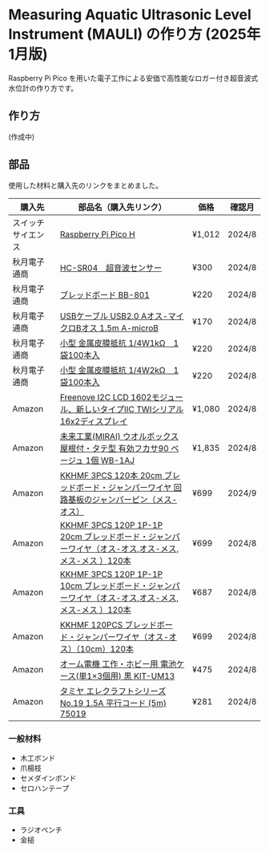 # Measuring Aquatic Ultrasonic Level Instrument (MAULI) の作り方 (2025年1月版)
Raspberry Pi Pico を用いた電子工作による安価で高性能なロガー付き超音波式水位計の作り方です。

## 作り方
(作成中)

## 部品
使用した材料と購入先のリンクをまとめました。

|購入先|部品名（購入先リンク）|価格|確認月|
|----------|----------|----------|----------|
|スイッチサイエンス|[Raspberry Pi Pico H](https://www.switch-science.com/collections/raspberry-pi/products/8170)|¥1,012|2024/8|
|秋月電子通商|[HC-SR04　超音波センサー](https://akizukidenshi.com/catalog/g/g111009/)|¥300|2024/8|
|秋月電子通商|[ブレッドボード BB-801](https://akizukidenshi.com/catalog/g/g105294/)|¥220|2024/8|
|秋月電子通商|[USBケーブル USB2.0 Aオス-マイクロBオス 1.5m A-microB](https://akizukidenshi.com/catalog/g/g107607/)|¥170|2024/8|
|秋月電子通商|[小型 金属皮膜抵抗 1/4W1kΩ　1袋100本入](https://akizukidenshi.com/catalog/g/g108535/)|¥220|2024/8|
|秋月電子通商|[小型 金属皮膜抵抗 1/4W2kΩ　1袋100本入](https://akizukidenshi.com/catalog/g/g108539/)|¥220|2024/8|
|Amazon|[Freenove I2C LCD 1602モジュール、新しいタイプIIC TWIシリアル16x2ディスプレイ](https://www.amazon.co.jp/Freenove-1602%E3%83%A2%E3%82%B8%E3%83%A5%E3%83%BC%E3%83%AB%E3%80%81%E6%96%B0%E3%81%97%E3%81%84%E3%82%BF%E3%82%A4%E3%83%97IIC-TWI%E3%82%B7%E3%83%AA%E3%82%A2%E3%83%AB16x2%E3%83%87%E3%82%A3%E3%82%B9%E3%83%97%E3%83%AC%E3%82%A4%E3%80%81Arduino-Raspberry-ESP8266%E3%81%A8%E4%BA%92%E6%8F%9B%E6%80%A7%E3%81%8C%E3%81%82%E3%82%8A%E3%81%BE%E3%81%99/dp/B0B76YGDV4?ref_=ast_sto_dp&th=1)|¥1,080|2024/8|
|Amazon|[未来工業(MIRAI) ウオルボックス 屋根付・タテ型 有効フカサ90 ベージュ 1個 WB-1AJ](https://www.amazon.co.jp/%E6%9C%AA%E6%9D%A5%E5%B7%A5%E6%A5%AD-%E3%82%A6%E3%82%AA%E3%83%AB%E3%83%9C%E3%83%83%E3%82%AF%E3%82%B9-%E5%B1%8B%E6%A0%B9%E4%BB%98%E3%83%BB%E3%82%BF%E3%83%86%E5%9E%8B-%E6%9C%89%E5%8A%B9%E3%83%95%E3%82%AB%E3%82%B590-WB-1AJ/dp/B01DNRQLK4/ref=sr_1_5_pp?__mk_ja_JP=%E3%82%AB%E3%82%BF%E3%82%AB%E3%83%8A&crid=H6H5I6WFTSLB&dib=eyJ2IjoiMSJ9.UAgmyHaWZ7zMyFL9Cf0vr0mFNyF4PL2pBb0MNdv18hH3puMMlgIOs5IKiVX7ah1QQI74aSCdJzMFpdETjTYQXR6dYKDaEff0QIbaxXDMr0a3vW62ML9suyHMuEkm5q2kEQnrKBXVBAMbR_G3TO_WGc35SqVKOEA541U_sT9Z1DmzJcToh9lWvVvaRUMWcEFW6pEXS5qzWIy8pTrgrC-FyCY0OA5YMx8MLkWVsPgaz_0YAyVEERzahJHKJ4_pmnkLyM_2N44Ay3-eTwNu8sQskdR4iJpuzszRO4PicgV2yQU.uV3FY69gUWyDLm1twhdgWcKEs-zBbdBfuAF5fR8Y1-Q&dib_tag=se&keywords=%E3%82%A6%E3%82%A9%E3%83%AB%E3%83%9C%E3%83%83%E3%82%AF%E3%82%B9&qid=1723896698&sprefix=%E3%82%A6%E3%82%A9%E3%83%AB%E3%83%9C%E3%83%83%E3%82%AF%E3%82%B9%2Caps%2C166&sr=8-5&th=1)|¥1,835|2024/8|
|Amazon|[KKHMF 3PCS 120本 20cm ブレッドボード・ジャンパーワイヤ 回路基板のジャンパーピン（メス-オス）](https://www.amazon.co.jp/KKHMF-40%E6%9C%AC-20cm-%E3%83%96%E3%83%AC%E3%83%83%E3%83%89%E3%83%9C%E3%83%BC%E3%83%89%E3%83%BB%E3%82%B8%E3%83%A3%E3%83%B3%E3%83%91%E3%83%BC%E3%83%AF%E3%82%A4%E3%83%A4%EF%BC%88%E3%83%A1%E3%82%B9-%E3%82%AA%E3%82%B9%EF%BC%89/dp/B00YQZFXYS/ref=sr_1_7?__mk_ja_JP=%E3%82%AB%E3%82%BF%E3%82%AB%E3%83%8A&crid=1UVHURMR9GJBU&dib=eyJ2IjoiMSJ9.HtpgVqsAVwe3Vak4Dv7NHFExdeIM70fYlPcSgD53Ddr_OUdV-8mMYOmwAFOCDbAawKzLZ5SR9hQtziVIC0YoElqPQaiO__6MU7mOD7bLahop-QJlqrkz2njzYZr5lp64pq64SdLqkoC3EB-GHpp-0PWSdr56T_4tvfkvXVrcfNb13Mg1_oOnEefruyI2gxeExVgztKWfyVGGF9TecXfFUpJ2LRa8IBpKItpPjtC9pZf1DGs-TGuLuAIcMX7N3DWo_ha5bLeJd02SHK48M65DCVaYyyOJtzI1R_Cz9rl2mtw.XBV_C_wM-3Ba5ijphM7rFieTuetjhR6jsq9YaF7xvC4&dib_tag=se&keywords=KKHMF+120PCS+%E3%83%96%E3%83%AC%E3%83%83%E3%83%89%E3%83%9C%E3%83%BC%E3%83%89%E3%83%BB%E3%82%B8%E3%83%A3%E3%83%B3%E3%83%91%E3%83%BC%E3%83%AF%E3%82%A4%E3%83%A4%EF%BC%88%E3%83%A1%E3%82%B9-%E3%82%AA%E3%82%B9%EF%BC%89%EF%BC%8820cm%EF%BC%89&qid=1726478306&s=industrial&sprefix=kkhmf+120pcs+%E3%83%96%E3%83%AC%E3%83%83%E3%83%89%E3%83%9C%E3%83%BC%E3%83%89+%E3%82%B8%E3%83%A3%E3%83%B3%E3%83%91%E3%83%BC%E3%83%AF%E3%82%A4%E3%83%A4+%E3%83%A1%E3%82%B9-%E3%82%AA%E3%82%B9+20cm+%2Cindustrial%2C140&sr=1-7)|¥699|2024/9|
|Amazon|[KKHMF 3PCS 120P 1P-1P 20cm ブレッドボード・ジャンパーワイヤ（オス-オス,オス-メス,メス-メス ）120本](https://www.amazon.co.jp/KKHMF-1P-1P-%E3%83%96%E3%83%AC%E3%83%83%E3%83%89%E3%83%9C%E3%83%BC%E3%83%89%E3%83%BB%E3%82%B8%E3%83%A3%E3%83%B3%E3%83%91%E3%83%BC%E3%83%AF%E3%82%A4%E3%83%A4%EF%BC%88%E3%83%A1%E3%82%B9-%E3%82%AA%E3%82%B9-%E3%83%A1%E3%82%B9-%E3%82%AA%E3%82%B9-%E3%82%AA%E3%82%B9-%E3%82%AA%E3%82%B9%EF%BC%89120%E6%9C%AC/dp/B072KH53HR/ref=sr_1_1?__mk_ja_JP=%E3%82%AB%E3%82%BF%E3%82%AB%E3%83%8A&crid=QOQPNCEGNF8W&dib=eyJ2IjoiMSJ9.HtpgVqsAVwe3Vak4Dv7NHMj1ebjzsUsUpXPfAWfcjbSnZgxabx4ZVkKhCmQkd4lag5WJdwRIB9EH6jQMXvnHpFj0AM65CdChH5ZkfMA6QOSs1OusSaczaYKPJW9AtCgYWAiPY4-nCnxCMSL6g8bmqhV2NMk7rWTJu3krhgIkmXLl13u_LxIMltJD4p5q39bn3KQHLeKAWHc9dYi4NgJZxcxqmF_O0KaL9uIeP6Hd_kJyKx6FvrOrUU87x4nDcvUbYdJcFR4IrXJZuWWrzCE9mjGOqISSteK3cZ1nZq15vXM.1FYVDatej0njNpJJw_ci7VyU6krEvKNZnLG-VLdf9Aw&dib_tag=se&keywords=%E3%83%96%E3%83%AC%E3%83%83%E3%83%89%E3%83%9C%E3%83%BC%E3%83%89%E3%83%BB%E3%82%B8%E3%83%A3%E3%83%B3%E3%83%91%E3%83%BC%E3%83%AF%E3%82%A4%E3%83%A4&qid=1723896504&refinements=p_123%3A415546&rnid=23341432051&s=industrial&sprefix=%E3%83%96%E3%83%AC%E3%83%83%E3%83%89%E3%83%9C%E3%83%BC%E3%83%89+%E3%82%B8%E3%83%A3%E3%83%B3%E3%83%91%E3%83%BC%E3%83%AF%E3%82%A4%E3%83%A4%2Cindustrial%2C213&sr=1-1)|¥699|2024/8|
|Amazon|[KKHMF 3PCS 120P 1P-1P 10cm ブレッドボード・ジャンパーワイヤ（オス-オス,オス-メス,メス-メス ）120本](https://www.amazon.co.jp/KKHMF-1P-1P-%E3%83%96%E3%83%AC%E3%83%83%E3%83%89%E3%83%9C%E3%83%BC%E3%83%89%E3%83%BB%E3%82%B8%E3%83%A3%E3%83%B3%E3%83%91%E3%83%BC%E3%83%AF%E3%82%A4%E3%83%A4%EF%BC%88%E3%83%A1%E3%82%B9-%E3%82%AA%E3%82%B9-%E3%83%A1%E3%82%B9-%E3%82%AA%E3%82%B9-%E3%82%AA%E3%82%B9-%E3%82%AA%E3%82%B9%EF%BC%89120%E6%9C%AC/dp/B0721MPYBS/ref=sr_1_3?__mk_ja_JP=%E3%82%AB%E3%82%BF%E3%82%AB%E3%83%8A&crid=QOQPNCEGNF8W&dib=eyJ2IjoiMSJ9.HtpgVqsAVwe3Vak4Dv7NHMj1ebjzsUsUpXPfAWfcjbSnZgxabx4ZVkKhCmQkd4lag5WJdwRIB9EH6jQMXvnHpFj0AM65CdChH5ZkfMA6QOSs1OusSaczaYKPJW9AtCgYWAiPY4-nCnxCMSL6g8bmqhV2NMk7rWTJu3krhgIkmXLl13u_LxIMltJD4p5q39bn3KQHLeKAWHc9dYi4NgJZxcxqmF_O0KaL9uIeP6Hd_kJyKx6FvrOrUU87x4nDcvUbYdJcFR4IrXJZuWWrzCE9mjGOqISSteK3cZ1nZq15vXM.1FYVDatej0njNpJJw_ci7VyU6krEvKNZnLG-VLdf9Aw&dib_tag=se&keywords=%E3%83%96%E3%83%AC%E3%83%83%E3%83%89%E3%83%9C%E3%83%BC%E3%83%89%E3%83%BB%E3%82%B8%E3%83%A3%E3%83%B3%E3%83%91%E3%83%BC%E3%83%AF%E3%82%A4%E3%83%A4&qid=1723896504&refinements=p_123%3A415546&rnid=23341432051&s=industrial&sprefix=%E3%83%96%E3%83%AC%E3%83%83%E3%83%89%E3%83%9C%E3%83%BC%E3%83%89+%E3%82%B8%E3%83%A3%E3%83%B3%E3%83%91%E3%83%BC%E3%83%AF%E3%82%A4%E3%83%A4%2Cindustrial%2C213&sr=1-3)|¥687|2024/8|
|Amazon|[KKHMF 120PCS ブレッドボード・ジャンパーワイヤ（オス-オス）（10cm）120本](https://www.amazon.co.jp/KKHMF-%E3%83%96%E3%83%AC%E3%83%83%E3%83%89%E3%83%9C%E3%83%BC%E3%83%89%E3%83%BB%E3%82%B8%E3%83%A3%E3%83%B3%E3%83%91%E3%83%BC%E3%83%AF%E3%82%A4%E3%83%A4%EF%BC%88%E3%82%AA%E3%82%B9-%E3%82%AA%E3%82%B9%EF%BC%89%EF%BC%8810cm%EF%BC%8940%E6%9C%AC/dp/B0177W93DS/ref=sr_1_4?__mk_ja_JP=%E3%82%AB%E3%82%BF%E3%82%AB%E3%83%8A&crid=QOQPNCEGNF8W&dib=eyJ2IjoiMSJ9.HtpgVqsAVwe3Vak4Dv7NHMj1ebjzsUsUpXPfAWfcjbSnZgxabx4ZVkKhCmQkd4lag5WJdwRIB9EH6jQMXvnHpFj0AM65CdChH5ZkfMA6QOSs1OusSaczaYKPJW9AtCgYWAiPY4-nCnxCMSL6g8bmqhV2NMk7rWTJu3krhgIkmXLl13u_LxIMltJD4p5q39bn3KQHLeKAWHc9dYi4NgJZxcxqmF_O0KaL9uIeP6Hd_kJyKx6FvrOrUU87x4nDcvUbYdJcFR4IrXJZuWWrzCE9mjGOqISSteK3cZ1nZq15vXM.1FYVDatej0njNpJJw_ci7VyU6krEvKNZnLG-VLdf9Aw&dib_tag=se&keywords=%E3%83%96%E3%83%AC%E3%83%83%E3%83%89%E3%83%9C%E3%83%BC%E3%83%89%E3%83%BB%E3%82%B8%E3%83%A3%E3%83%B3%E3%83%91%E3%83%BC%E3%83%AF%E3%82%A4%E3%83%A4&qid=1723896504&refinements=p_123%3A415546&rnid=23341432051&s=industrial&sprefix=%E3%83%96%E3%83%AC%E3%83%83%E3%83%89%E3%83%9C%E3%83%BC%E3%83%89+%E3%82%B8%E3%83%A3%E3%83%B3%E3%83%91%E3%83%BC%E3%83%AF%E3%82%A4%E3%83%A4%2Cindustrial%2C213&sr=1-4)|¥699|2024/8|
|Amazon|[オーム電機 工作・ホビー用 電池ケース(単1×3個用) 黒 KIT-UM13](https://www.amazon.co.jp/%E3%82%AA%E3%83%BC%E3%83%A0%E9%9B%BB%E6%A9%9F-ES59089-%E9%9B%BB%E6%B1%A0%E3%82%B1%E3%83%BC%E3%82%B9-%E5%8D%981%C3%973-KIT%EF%BC%8DUM13/dp/B01LC3ALE8/ref=sr_1_9?__mk_ja_JP=%E3%82%AB%E3%82%BF%E3%82%AB%E3%83%8A&crid=1L5TXHPOE34HC&dib=eyJ2IjoiMSJ9.2GVcMWrHkBVlZ-I3NTS7y0A0e0_W-l0qmgzD2NnG03dcY4SeibJLk2x4nd-Ihtc8qtaxdI9Wi-beb425Vj-mTzPIVfknHWElprSAXOJEHPAG3kZw3IsstqjneTNnd9uYLYMkDA5b41Q6nqxwGWIKKqZBNDOmp6S7_UG9_cg8ZQ2po9kjuAYDwv-edwFnkaKEcEDYQBZILDHBvSkbzilxTkOtndLjrGrJOwvU7d0slbIk82rJOXBGBOxN5svpilz_p_KUVOkY4PpjyB8bmISOjoYWH-_BbqTHvOwVKdBrQvY.sx3-K0iwg-VzrRDkMcKFVjUaSlmyKYF_RjmpjdqC0Do&dib_tag=se&keywords=%E9%9B%BB%E6%B1%A0%E3%83%9C%E3%83%83%E3%82%AF%E3%82%B9+%E5%8D%981&qid=1723897003&sprefix=%E9%9B%BB%E6%B1%A0%E3%83%9C%E3%83%83%E3%82%AF%E3%82%B9+%E5%8D%981%2Caps%2C168&sr=8-9)|¥475|2024/8|
|Amazon|[タミヤ エレクラフトシリーズ No.19 1.5A 平行コード (5m) 75019](https://www.amazon.co.jp/%E3%82%BF%E3%83%9F%E3%83%A4-%E3%82%A8%E3%83%AC%E3%82%AF%E3%83%A9%E3%83%95%E3%83%88%E3%82%B7%E3%83%AA%E3%83%BC%E3%82%BA-No-19-%E5%B9%B3%E8%A1%8C%E3%82%B3%E3%83%BC%E3%83%89-75019/dp/B001VZJE0U/ref=sr_1_3?crid=1ZW34ND7WQ5M7&dib=eyJ2IjoiMSJ9.1NAfqtgMuPLJgzjWXEtlrKIZ4-OolsdXFezBjPbM8V827I5svJJSRCcHxpJP9pdbR37hMD8mW-MR0qlRgLU3iWmOqO5pkUpdE1NafUudwsTzdif3DblE1lsKjhfVv28vyTMxSoTe3SWvR71JDUzFc-Bqy9DWwI1cYxErq2mnUMIDHL-eGep0wX3d91BRLJZcF953RDrcsKJbcbICTg3zqeBYwwF2chw_q8BOuuOeU1DJ-jTMnm1AzquaHNEeTE_W_fFEVGcSGrG6CSLbaXmug_R0svt9CO1oRNWXG6Lh2jo.vcX-5GB0GlfFB8iV2Yx1NvLPj7vL3IAssHFwTt9Oz8Y&dib_tag=se&keywords=%E3%82%BF%E3%83%9F%E3%83%A4+%E3%82%B3%E3%83%BC%E3%83%89&qid=1723970081&sprefix=tamiya+%E3%82%B3%E3%83%BC%E3%83%89%2Caps%2C148&sr=8-3)|¥281|2024/8|

### 一般材料
- 木工ボンド
- 爪楊枝
- セメダインボンド
- セロハンテープ

### 工具
- ラジオペンチ
- 金槌
